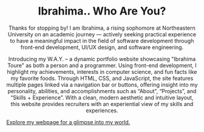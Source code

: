 <h1 align="center">Ibrahima.. Who Are You?</h1>

<p align="center">Thanks for stopping by! I am Ibrahima, a rising sophomore at Northeastern 
University on an academic journey — actively seeking practical experience to have 
a meaningful impact in the field of software development through front-end 
development, UI/UX design, and software engineering.</p>

<p align="center">
  Introducing my W.A.Y. – a dynamic portfolio website showcasing "Ibrahima Toure" 
  as both a person and a programmer. Using front-end development, I highlight my 
  achievements, interests in computer science, and fun facts like my favorite foods.
  Through HTML, CSS, and JavaScript, the site features multiple pages linked via 
  a navigation bar or buttons, offering insight into my personality, abilities, 
  and accomplishments such as “About”, “Projects”, and “Skills + Experience”. 
  With a clean, modern aesthetic and intuitive layout, this website provides 
  recruiters with an experiential view of my skills and experiences. 
</p>

<span align="center"><a href="[github.com/IBRAH](https://ibrahimast.github.io/IbrahimaST/)" target="_blank">Explore my webpage for a glimpse into my world.</a></span>
